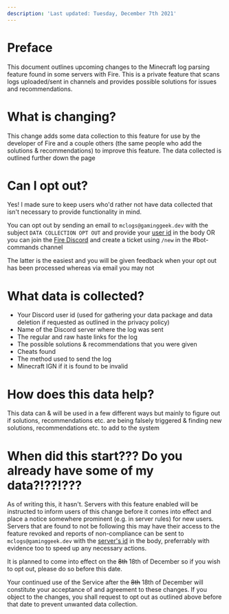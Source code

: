 ```yaml
---
description: 'Last updated: Tuesday, December 7th 2021'
---
```


# Preface

This document outlines upcoming changes to the Minecraft log parsing feature found in some servers with Fire. This is a private feature that scans logs uploaded/sent in channels and provides possible solutions for issues and recommendations.

# What is changing?

This change adds some data collection to this feature for use by the developer of Fire and a couple others \(the same people who add the solutions & recommendations\) to improve this feature. The data collected is outlined further down the page

# Can I opt out?

Yes! I made sure to keep users who'd rather not have data collected that isn't necessary to provide functionality in mind.

You can opt out by sending an email to `mclogs@gaminggeek.dev` with the subject `DATA COLLECTION OPT OUT` and provide your [user id](https://dis.gd/findmyid) in the body OR you can join the [Fire Discord](https://inv.wtf/fire) and create a ticket using `/new` in the #bot-commands channel

The latter is the easiest and you will be given feedback when your opt out has been processed whereas via email you may not

# What data is collected?

* Your Discord user id \(used for gathering your data package and data deletion if requested as outlined in the privacy policy\)
* Name of the Discord server where the log was sent
* The regular and raw haste links for the log
* The possible solutions & recommendations that you were given
* Cheats found
* The method used to send the log
* Minecraft IGN if it is found to be invalid

# How does this data help?

This data can & will be used in a few different ways but mainly to figure out if solutions, recommendations etc. are being falsely triggered & finding new solutions, recommendations etc. to add to the system

# When did this start??? Do you already have some of my data?!??!???

As of writing this, it hasn't. Servers with this feature enabled will be instructed to inform users of this change before it comes into effect and place a notice somewhere prominent \(e.g. in server rules\) for new users. Servers that are found to not be following this may have their access to the feature revoked and reports of non-compliance can be sent to `mclogs@gaminggeek.dev` with the [server's id](https://dis.gd/findmyid) in the body, preferrably with evidence too to speed up any necessary actions.

It is planned to come into effect on the ~~8th~~ 18th of December so if you wish to opt out, please do so before this date.

Your continued use of the Service after the ~~8th~~ 18th of December will constitute your acceptance of and agreement to these changes. If you object to the changes, you shall request to opt out as outlined above before that date to prevent unwanted data collection.
